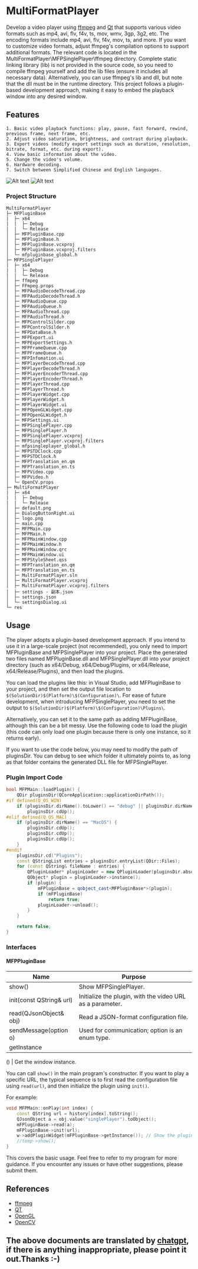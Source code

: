 # MultiFormatPlayer
Develop a video player using [ffmpeg](https://ffmpeg.org) and [Qt](https://www.qt.io) that supports various video formats such as mp4, avi, flv, f4v, ts, mov, wmv, 3gp, 3g2, etc. The encoding formats include mp4, avi, flv, f4v, mov, ts, and more. If you want to customize video formats, adjust ffmpeg's compilation options to support additional formats. The relevant code is located in the MultiFormatPlayer\MFPSinglePlayer\ffmpeg directory. Complete static linking library (lib) is not provided in the source code, so you need to compile ffmpeg yourself and add the lib files (ensure it includes all necessary data). Alternatively, you can use ffmpeg's lib and dll, but note that the dll must be in the runtime directory. This project follows a plugin-based development approach, making it easy to embed the playback window into any desired window.

## Features
    1. Basic video playback functions: play, pause, fast forward, rewind, previous frame, next frame, etc.
    2. Adjust video saturation, brightness, and contrast during playback.
    3. Export videos (modify export settings such as duration, resolution, bitrate, format, etc. during export).
    4. View basic information about the video.
    5. Change the video's volume.
    6. Hardware decoding.
    7. Switch between Simplified Chinese and English languages.
![Alt text](image/image.png)
![Alt text](image/image-1.png)

### Project Structure
```
MultiFormatPlayer
├─ MFPluginBase
|  ├─ x64
|  |  ├─ Debug
|  |  └─ Release
│  ├─ MFPluginBase.cpp
│  ├─ MFPluginBase.h
│  ├─ MFPluginBase.vcxproj
│  ├─ MFPluginBase.vcxproj.filters
│  └─ mfpluginbase_global.h
├─ MFPSinglePlayer
|  ├─ x64
|  |  ├─ Debug
|  |  └─ Release
│  ├─ ffmpeg
│  ├─ FFmpeg.props
│  ├─ MFPAudioDecodeThread.cpp
│  ├─ MFPAudioDecodeThread.h
│  ├─ MFPAudioQueue.cpp
│  ├─ MFPAudioQueue.h
│  ├─ MFPAudioThread.cpp
│  ├─ MFPAudioThread.h
│  ├─ MFPControlSilder.cpp
│  ├─ MFPControlSilder.h
│  ├─ MFPDataBase.h
│  ├─ MFPExport.ui
│  ├─ MFPExportSettings.h
│  ├─ MFPFrameQueue.cpp
│  ├─ MFPFrameQueue.h
│  ├─ MFPInfomation.ui
│  ├─ MFPlayerDecodeThread.cpp
│  ├─ MFPlayerDecodeThread.h
│  ├─ MFPlayerEncoderThread.cpp
│  ├─ MFPlayerEncoderThread.h
│  ├─ MFPlayerThread.cpp
│  ├─ MFPlayerThread.h
│  ├─ MFPlayerWidget.cpp
│  ├─ MFPlayerWidget.h
│  ├─ MFPlayerWidget.ui
│  ├─ MFPOpenGLWidget.cpp
│  ├─ MFPOpenGLWidget.h
│  ├─ MFPSettings.ui
│  ├─ MFPSinglePlayer.cpp
│  ├─ MFPSinglePlayer.h
│  ├─ MFPSinglePlayer.vcxproj
│  ├─ MFPSinglePlayer.vcxproj.filters
│  ├─ mfpsingleplayer_global.h
│  ├─ MFPSTDClock.cpp
│  ├─ MFPSTDClock.h
│  ├─ MFPTranslation_en.qm
│  ├─ MFPTranslation_en.ts
│  ├─ MFPVideo.cpp
│  ├─ MFPVideo.h
│  └─ OpenCV.props
├─ MultiFormatPlayer
|  ├─ x64
|  |  ├─ Debug
|  |  └─ Release
│  ├─ default.png
│  ├─ DialogButtonRight.ui
│  ├─ logo.png
│  ├─ main.cpp
│  ├─ MFPMain.cpp
│  ├─ MFPMain.h
│  ├─ MFPMainWindow.cpp
│  ├─ MFPMainWindow.h
│  ├─ MFPMainWindow.qrc
│  ├─ MFPMainWindow.ui
│  ├─ MFPStyleSheet.qss
│  ├─ MFPTranslation_en.qm
│  ├─ MFPTranslation_en.ts
│  ├─ MultiFormatPlayer.sln
│  ├─ MultiFormatPlayer.vcxproj
│  ├─ MultiFormatPlayer.vcxproj.filters
│  ├─ settings - 副本.json
│  ├─ settings.json
│  └─ settingsDialog.ui
└─ res
```

## Usage


The player adopts a plugin-based development approach. If you intend to use it in a large-scale project (not recommended), you only need to import MFPluginBase and MFPSinglePlayer into your project. Place the generated two files named MFPluginBase.dll and MFPSinglePlayer.dll into your project directory (such as x64/Debug, x64/Debug/Plugins, or x64/Release, x64/Release/Plugins), and then load the plugins.

You can load the plugins like this: in Visual Studio, add MFPluginBase to your project, and then set the output file location to `$(SolutionDir)$(Platform)\$(Configuration)\`. For ease of future development, when introducing MFPSinglePlayer, you need to set the output to `$(SolutionDir)$(Platform)\$(Configuration)\Plugins\`.

Alternatively, you can set it to the same path as adding MFPluginBase, although this can be a bit messy. Use the following code to load the plugin (this code can only load one plugin because there is only one instance, so it returns early).

If you want to use the code below, you may need to modify the path of pluginsDir. You can debug to see which folder it ultimately points to, as long as that folder contains the generated DLL file for MFPSinglePlayer.

### Plugin Import Code
``` C++
bool MFPMain::loadPlugin() {
    QDir pluginsDir(QCoreApplication::applicationDirPath());
#if defined(Q_OS_WIN)
    if (pluginsDir.dirName().toLower() == "debug" || pluginsDir.dirName().toLower() == "release")
        pluginsDir.cdUp();
#elif defined(Q_OS_MAC)
    if (pluginsDir.dirName() == "MacOS") {
        pluginsDir.cdUp();
        pluginsDir.cdUp();
        pluginsDir.cdUp();
    }
#endif
    pluginsDir.cd("Plugins");
    const QStringList entries = pluginsDir.entryList(QDir::Files);
    for (const QString& fileName : entries) {
        QPluginLoader* pluginLoader = new QPluginLoader(pluginsDir.absoluteFilePath(fileName));
        QObject* plugin = pluginLoader->instance();
        if (plugin) {
            mFPluginBase = qobject_cast<MFPluginBase*>(plugin);
            if (mFPluginBase)
                return true;
            pluginLoader->unload();
        }
    }

    return false;
}
```

### Interfaces
#### MFPPluginBase
| Name                     | Purpose                                                   |
| ------------------------ | --------------------------------------------------------- |
| show()                   | Show MFPSinglePlayer.                                     |
| init(const QString& url) | Initialize the plugin, with the video URL as a parameter. |
| read(QJsonObject& obj)   | Read a JSON-format configuration file.                    |
| sendMessage(option o)    | Used for communication; option is an enum type.           |
| getInstance              |                                                           |

() | Get the window instance.

You can call `show()` in the main program's constructor. If you want to play a specific URL, the typical sequence is to first read the configuration file using `read(url)`, and then initialize the plugin using `init()`.

For example:
```c++
void MFPMain::onPlay(int index) {
    const QString url = history[index].toString();
    QJsonObject a = obj.value("singlePlayer").toObject();
    mFPluginBase->read(a);
    mFPluginBase->init(url);
    w->addPluginWidget(mFPluginBase->getInstance()); // Show the plugin as part of the main program
    //temp->show();
}
```

This covers the basic usage. Feel free to refer to my program for more guidance. If you encounter any issues or have other suggestions, please submit them.

## References
*   [ffmpeg](https://ffmpeg.org)
*   [QT](https://www.qt.io)
*   [OpenGL](https://www.opengl.org/)
*   [OpenCV](https://opencv.org/)

## **The above documents are translated by [chatgpt](https://openai.com/), if there is anything inappropriate, please point it out**.Thanks :-)